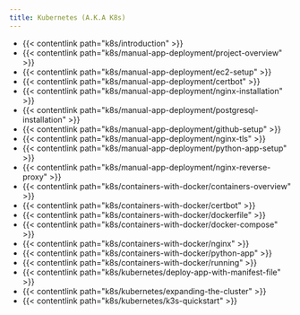```yaml
---
title: Kubernetes (A.K.A K8s)
---
```


- {{< contentlink path="k8s/introduction" >}}
- {{< contentlink path="k8s/manual-app-deployment/project-overview" >}}
- {{< contentlink path="k8s/manual-app-deployment/ec2-setup" >}}
- {{< contentlink path="k8s/manual-app-deployment/certbot" >}}
- {{< contentlink path="k8s/manual-app-deployment/nginx-installation" >}}
- {{< contentlink path="k8s/manual-app-deployment/postgresql-installation" >}}
- {{< contentlink path="k8s/manual-app-deployment/github-setup" >}}
- {{< contentlink path="k8s/manual-app-deployment/nginx-tls" >}}
- {{< contentlink path="k8s/manual-app-deployment/python-app-setup" >}}
- {{< contentlink path="k8s/manual-app-deployment/nginx-reverse-proxy" >}}
- {{< contentlink path="k8s/containers-with-docker/containers-overview" >}}
- {{< contentlink path="k8s/containers-with-docker/certbot" >}}
- {{< contentlink path="k8s/containers-with-docker/dockerfile" >}}
- {{< contentlink path="k8s/containers-with-docker/docker-compose" >}}
- {{< contentlink path="k8s/containers-with-docker/nginx" >}}
- {{< contentlink path="k8s/containers-with-docker/python-app" >}}
- {{< contentlink path="k8s/containers-with-docker/running" >}}
- {{< contentlink path="k8s/kubernetes/deploy-app-with-manifest-file" >}}
- {{< contentlink path="k8s/kubernetes/expanding-the-cluster" >}}
- {{< contentlink path="k8s/kubernetes/k3s-quickstart" >}}
